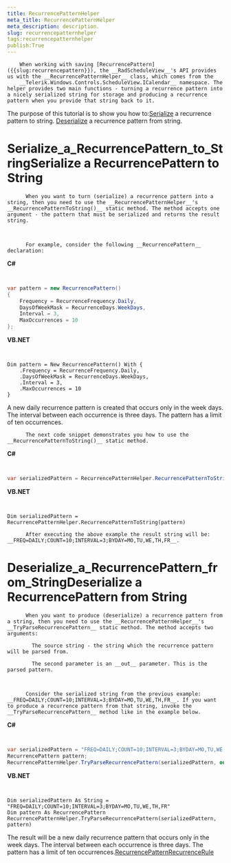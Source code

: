 ```yaml
---
title: RecurrencePatternHelper
meta_title: RecurrencePatternHelper
meta_description: description.
slug: recurrencepatternhelper
tags:recurrencepatternhelper
publish:True
---
```




        When working with saving [RecurrencePattern]({{slug:recurrencepattern}}), the __RadScheduleView__'s API provides us with the __RecurrencePatternHelper__ class, which comes from the
        __Telerik.Windows.Controls.ScheduleView.ICalendar__ namespace. The helper provides two main functions - turning a recurrence pattern into a nicely serialized string for storage and producing a recurrence pattern when you provide that string back to it.
      

The purpose of this tutorial is to show you how to:[Serialize](#Serialize_a_RecurrencePattern_to_String) a recurrence pattern to string.
        [Deserialize](#Deserialize_a_RecurrencePattern_from_String) a recurrence pattern from string.
        

# Serialize_a_RecurrencePattern_to_StringSerialize a RecurrencePattern to String


          When you want to turn (serialize) a recurrence pattern into a string, then you need to use the __RecurrencePatternHelper__'s __RecurrencePatternToString()__ static method. The method accepts one argument - the pattern that must be serialized and returns the result string.
        


          For example, consider the following __RecurrencePattern__ declaration:
        


 __C#__
    

```C#


var pattern = new RecurrencePattern()
{
    Frequency = RecurrenceFrequency.Daily,
    DaysOfWeekMask = RecurrenceDays.WeekDays,
    Interval = 3,
    MaxOccurrences = 10
};

```




 __VB.NET__
    

```VB.NET


Dim pattern = New RecurrencePattern() With {
    .Frequency = RecurrenceFrequency.Daily,
    .DaysOfWeekMask = RecurrenceDays.WeekDays,
    .Interval = 3,
    .MaxOccurrences = 10
}

```



A new daily recurrence pattern is created that occurs only in the week days. The interval between each occurrence is three days. The pattern has a limit of ten occurrences.


          The next code snippet demonstrates you how to use the __RecurrencePatternToString()__ static method.
        


 __C#__
    

```C#


var serializedPattern = RecurrencePatternHelper.RecurrencePatternToString(pattern);

```




 __VB.NET__
    

```VB.NET


Dim serializedPattern = RecurrencePatternHelper.RecurrencePatternToString(pattern)

```




          After executing the above example the result string will be: __FREQ=DAILY;COUNT=10;INTERVAL=3;BYDAY=MO,TU,WE,TH,FR__.
        

# Deserialize_a_RecurrencePattern_from_StringDeserialize a RecurrencePattern from String


          When you want to produce (deserialize) a recurrence pattern from a string, then you need to use the __RecurrencePatternHelper__'s __TryParseRecurrencePattern__ static method. The method accepts two arguments:
        
            The source string - the string which the recurrence pattern will be parsed from.
          
            The second parameter is an __out__ parameter. This is the parsed pattern.
          


          Consider the serialized string from the previous example: __FREQ=DAILY;COUNT=10;INTERVAL=3;BYDAY=MO,TU,WE,TH,FR__. If you want to produce a recurrence pattern from that string, invoke the __TryParseRecurrencePattern__ method like in the example below.
        


 __C#__
    

```C#


var serializedPattern = "FREQ=DAILY;COUNT=10;INTERVAL=3;BYDAY=MO,TU,WE,TH,FR";
RecurrencePattern pattern;
RecurrencePatternHelper.TryParseRecurrencePattern(serializedPattern, out pattern);

```




 __VB.NET__
    

```VB.NET


Dim serializedPattern As String = "FREQ=DAILY;COUNT=10;INTERVAL=3;BYDAY=MO,TU,WE,TH,FR"
Dim pattern As RecurrencePattern
RecurrencePatternHelper.TryParseRecurrencePattern(serializedPattern, pattern)

```



The result will be a new daily recurrence pattern that occurs only in the week days. The interval between each occurrence is three days. The pattern has a limit of ten occurrences.[RecurrencePattern]({{slug:recurrencepattern}})[RecurrenceRule]({{slug:recurrencerule}})
